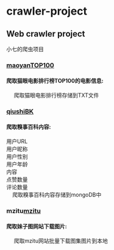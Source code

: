 # crawler-project

<h2>Web crawler project</h2>

小七的爬虫项目</br>
<h3><a href="https://github.com/xiaoqi521/crawler-project/blob/master/maoyanTOP100">maoyanTOP100</a></h3>
  <h4> 爬取猫眼电影排行榜TOP100的电影信息:</h4>
      爬取猫眼电影排行榜存储到TXT文件</br>
    
<h3><a href="https://github.com/xiaoqi521/crawler-project/blob/master/qiushiBK">qiushiBK</a></h3>
  <h4>爬取糗事百科内容:</h4>
        用户URL</br>
        用户昵称</br>
        用户性别</br>
        用户年龄</br>
        内容</br>
        点赞数量</br>
        评论数量</br>
      爬取糗事百科内容存储到mongoDB中</br>
      
<h3>mzitu<a href="https://github.com/xiaoqi521/crawler-project/blob/master/mzitu">mzitu</a></h3>
 <h4>爬取妹子图网站下载图片:</h4>
      爬取mzitu网站批量下载图集图片到本地</br>
